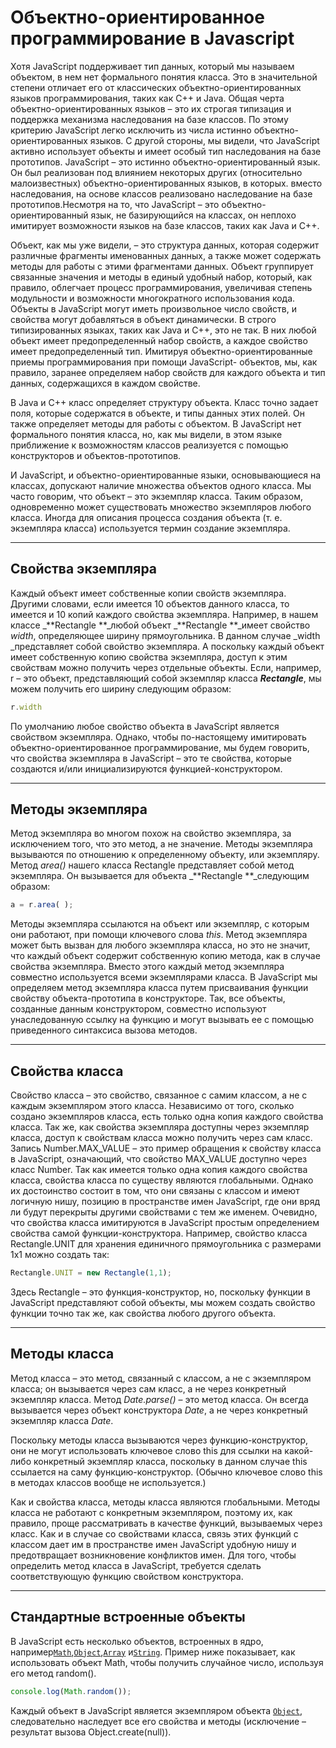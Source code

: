 # Объектно-ориентированное программирование в Javascript

Хотя JavaScript поддерживает тип данных, который мы называем объектом, в нем нет формального понятия класса. Это в значительной степени отличает его от классических объектно-ориентированных языков программирования, таких как C++ и Java. Общая черта объектно-ориентированных языков – это их строгая типизация и поддержка механизма наследования на базе классов. По этому критерию JavaScript легко исключить из числа истинно объектно-ориентированных языков. С другой стороны, мы видели, что JavaScript активно использует объекты и имеет особый тип наследования на базе прототипов. JavaScript – это истинно объектно-ориентированный язык. Он был реализован под влиянием некоторых других \(относительно малоизвестных\) объектно-ориентированных языков, в которых. вместо наследования, на основе классов реализовано наследование на базе прототипов.Несмотря на то, что JavaScript – это объектно-ориентированный язык, не базирующийся на классах, он неплохо имитирует возможности языков на базе классов, таких как Java и C++.

Объект, как мы уже видели, – это структура данных, которая содержит различные фрагменты именованных данных, а также может содержать методы для работы с этими фрагментами данных. Объект группирует связанные значения и методы в единый удобный набор, который, как правило, облегчает процесс программирования, увеличивая степень модульности и возможности многократного использования кода. Объекты в JavaScript могут иметь произвольное число свойств, и свойства могут добавляться в объект динамически. В строго типизированных языках, таких как Java и C++, это не так.  В них любой объект имеет предопределенный набор свойств, а каждое свойство имеет предопределенный тип.  Имитируя объектно-ориентированные приемы программирования при помощи JavaScript- объектов, мы, как правило, заранее определяем набор свойств для каждого объекта и тип данных, содержащихся в каждом свойстве.

В Java и C++ класс определяет структуру объекта. Класс точно задает поля, которые содержатся в объекте, и типы данных этих полей. Он также определяет методы для работы с объектом. В JavaScript нет формального понятия класса, но, как мы видели, в этом языке приближение к возможностям классов реализуется с помощью конструкторов и объектов-прототипов.

И JavaScript, и объектно-ориентированные языки, основывающиеся на классах, допускают наличие множества объектов одного класса. Мы часто говорим, что объект – это экземпляр класса. Таким образом, одновременно может существовать множество экземпляров любого класса. Иногда для описания процесса создания объекта \(т. е. экземпляра класса\) используется термин создание экземпляра.

---

## Свойства экземпляра

Каждый объект имеет собственные копии свойств экземпляра. Другими словами, если имеется 10 объектов данного класса, то имеется и 10 копий каждого свойства экземпляра. Например, в нашем классе _**Rectangle **_любой объект _**Rectangle **_имеет свойство _width_, определяющее ширину прямоугольника. В данном случае _width _представляет собой свойство экземпляра. А поскольку каждый объект имеет собственную копию свойства экземпляра, доступ к этим свойствам можно получить через отдельные объекты. Если, например, r – это объект, представляющий собой экземпляр класса _**Rectangle**_, мы можем получить его ширину следующим образом:

```js
r.width
```

По умолчанию любое свойство объекта в JavaScript является свойством экземпляра. Однако, чтобы по-настоящему имитировать объектно-ориентированное программирование, мы будем говорить, что свойства экземпляра в JavaScript – это те свойства, которые создаются и/или инициализируются функцией-конструктором.

---

## Методы экземпляра

Метод экземпляра во многом похож на свойство экземпляра, за исключением того, что это метод, а не значение.  Методы экземпляра вызываются по отношению к определенному объекту, или экземпляру.  Метод _area\(\)_ нашего класса Rectangle представляет собой метод экземпляра. Он вызывается для объекта _**Rectangle **_следующим образом:

```js
a = r.area( );
```

Методы экземпляра ссылаются на объект или экземпляр, с которым они работают, при помощи ключевого слова _this_. Метод экземпляра может быть вызван для любого экземпляра класса, но это не значит, что каждый объект содержит собственную копию метода, как в случае свойства экземпляра. Вместо этого каждый метод экземпляра совместно используется всеми экземплярами класса. В JavaScript мы определяем метод экземпляра класса путем присваивания функции свойству объекта-прототипа в конструкторе. Так, все объекты, созданные данным конструктором, совместно используют унаследованную ссылку на функцию и могут вызывать ее с помощью приведенного синтаксиса вызова методов.

---

## Свойства класса

Свойство класса – это свойство, связанное с самим классом, а не с каждым экземпляром этого класса.  Независимо от того, сколько создано экземпляров класса, есть только одна копия каждого свойства класса. Так же, как свойства экземпляра доступны через экземпляр класса, доступ к свойствам класса можно получить через сам класс. Запись Number.MAX\_VALUE – это пример обращения к свойству класса в JavaScript, означающий, что свойство MAX\_VALUE доступно через класс Number. Так как имеется только одна копия каждого свойства класса, свойства класса по существу являются глобальными. Однако их достоинство состоит в том, что они связаны с классом и имеют логичную нишу, позицию в пространстве имен JavaScript, где они вряд ли будут перекрыты другими свойствами с тем же именем.  Очевидно, что свойства класса имитируются в JavaScript простым определением свойства самой функции-конструктора. Например, свойство класса Rectangle.UNIT для хранения единичного прямоугольника с размерами 1x1 можно создать так:

```js
Rectangle.UNIT = new Rectangle(1,1);
```

Здесь Rectangle – это функция-конструктор, но, поскольку функции в JavaScript представляют собой объекты, мы можем создать свойство функции точно так же, как свойства любого другого объекта.

---

## Методы класса

Метод класса – это метод, связанный с классом, а не с экземпляром класса; он вызывается через сам класс, а не через конкретный экземпляр класса. Метод _Date.parse\(\)_ – это метод класса. Он всегда вызывается через объект конструктора _Date_, а не через конкретный экземпляр класса _Date_.

Поскольку методы класса вызываются через функцию-конструктор, они не могут использовать ключевое слово this для ссылки на какой-либо конкретный экземпляр класса, поскольку в данном случае this ссылается на саму функцию-конструктор. \(Обычно ключевое слово this в методах классов вообще не используется.\)

Как и свойства класса, методы класса являются глобальными. Методы класса не работают с конкретным экземпляром, поэтому их, как правило, проще рассматривать в качестве функций, вызываемых через класс. Как и в случае со свойствами класса, связь этих функций с классом дает им в пространстве имен JavaScript удобную нишу и предотвращает возникновение конфликтов имен. Для того, чтобы определить метод класса в JavaScript, требуется сделать соответствующую функцию свойством конструктора.

---

## Стандартные встроенные объекты

В JavaScript есть несколько объектов, встроенных в ядро, например[`Math`](https://developer.mozilla.org/ru/docs/Web/JavaScript/Reference/Global_Objects/Math),[`Object`](https://developer.mozilla.org/ru/docs/Web/JavaScript/Reference/Global_Objects/Object),[`Array`](https://developer.mozilla.org/ru/docs/Web/JavaScript/Reference/Global_Objects/Array) и[`String`](https://developer.mozilla.org/ru/docs/Web/JavaScript/Reference/Global_Objects/String). Пример ниже показывает, как использовать объект Math, чтобы получить случайное число, используя его метод random\(\).

```js
console.log(Math.random());
```

Каждый объект в JavaScript является экземпляром объекта [`Object`](https://developer.mozilla.org/ru/docs/Web/JavaScript/Reference/Global_Objects/Object), следовательно наследует все его свойства и методы \(исключение – результат вызова Object.create\(null\)\).

